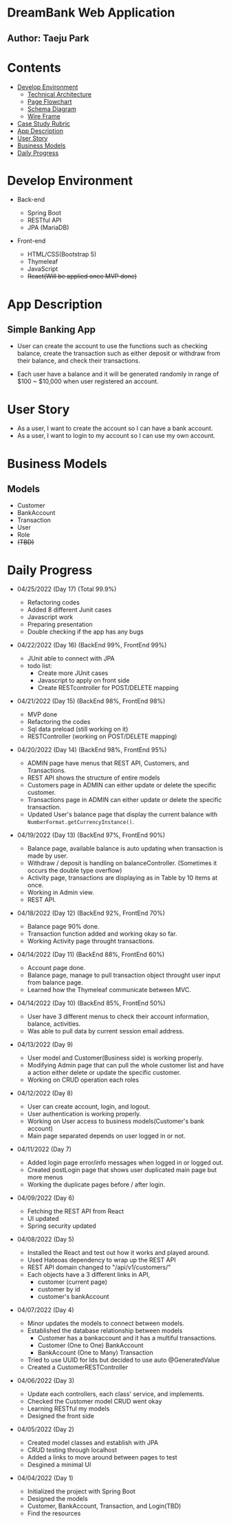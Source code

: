 # DreamBank Web Application

## Author: Taeju Park

# Contents
- [Develop Environment](#develop-environment)
    - [Technical Architecture](/img/technical%20architecture.png)   
    - [Page Flowchart](/img/Page_flowchart.png)
    - [Schema Diagram](/img/schema%20diagram.png)
    - [Wire Frame](/img/wireframe.pdf)
- [Case Study Rubric](https://docs.google.com/spreadsheets/d/1SBBuJB4l3o45Fplam5pSzR35PsIaDP4kSBs5LpcZHOk/edit?usp=sharing)
- [App Description](#app-description)
- [User Story](#user-story)
- [Business Models](#business-models)
- [Daily Progress](#daily-progress)

# Develop Environment
- Back-end
    - Spring Boot
    - RESTful API
    - JPA (MariaDB)

- Front-end
    - HTML/CSS(Bootstrap 5)
    - Thymeleaf
    - JavaScript
    - ~~React(Will be applied once MVP done)~~

# App Description
## Simple Banking App
- User can create the account to use the functions such as checking balance, create the transaction such as either deposit or withdraw from their balance, and check their transactions.

- Each user have a balance and it will be generated randomly in range of $100 ~ $10,000 when user registered an account.

# User Story
- As a user, I want to create the account so I can have a bank account.
- As a user, I want to login to my account so I can use my own account.

# Business Models
## Models
- Customer
- BankAccount
- Transaction
- User
- Role
- ~~(TBD)~~



# Daily Progress
- 04/25/2022 (Day 17) (Total 99.9%)
    - Refactoring codes
    - Added 8 different Junit cases
    - Javascript work
    - Preparing presentation
    - Double checking if the app has any bugs

- 04/22/2022 (Day 16) (BackEnd 99%, FrontEnd 99%)
    - JUnit able to connect with JPA
    - todo list:
        - Create more JUnit cases
        - Javascript to apply on front side
        - Create RESTcontroller for POST/DELETE mapping

- 04/21/2022 (Day 15) (BackEnd 98%, FrontEnd 98%)
    - MVP done
    - Refactoring the codes
    - Sql data preload (still working on it)
    - RESTController (working on POST/DELETE mapping)

- 04/20/2022 (Day 14) (BackEnd 98%, FrontEnd 95%)
    - ADMIN page have menus that REST API, Customers, and Transactions.
    - REST API shows the structure of entire models
    - Customers page in ADMIN can either update or delete the specific customer.
    - Transactions page in ADMIN can either update or delete the specific transaction.
    - Updated User's balance page that display the current balance with `NumberFormat.getCurrencyInstance()`.

- 04/19/2022 (Day 13) (BackEnd 97%, FrontEnd 90%)
    - Balance page, available balance is auto updating when transaction is made by user.
    - Withdraw / deposit is handling on balanceController. (Sometimes it occurs the double type overflow)
    - Activity page, transactions are displaying as in Table by 10 items at once.
    - Working in Admin view.
    - REST API.

- 04/18/2022 (Day 12) (BackEnd 92%, FrontEnd 70%)
    - Balance page 90% done.
    - Transaction function added and working okay so far.
    - Working Activity page throught transactions.

- 04/14/2022 (Day 11) (BackEnd 88%, FrontEnd 60%)
    - Account page done.
    - Balance page, manage to pull transaction object throught user input from balance page.
    - Learned how the Thymeleaf communicate between MVC.

- 04/14/2022 (Day 10) (BackEnd 85%, FrontEnd 50%)
    - User have 3 different menus to check their account information, balance, activities.
    - Was able to pull data by current session email address.

- 04/13/2022 (Day 9)
    - User model and Customer(Business side) is working properly.
    - Modifying Admin page that can pull the whole customer list and have a action either delete or update the specific customer.
    - Working on CRUD operation each roles

- 04/12/2022 (Day 8)
    - User can create account, login, and logout.
    - User authentication is working properly.
    - Working on User access to business models(Customer's bank account)
    - Main page separated depends on user logged in or not.

- 04/11/2022 (Day 7)
    - Added login page error/info messages when logged in or logged out.
    - Created postLogin page that shows user duplicated main page but more menus
    - Working the duplicate pages before / after login.

- 04/09/2022 (Day 6)
    - Fetching the REST API from React
    - UI updated
    - Spring security updated

- 04/08/2022 (Day 5)
    - Installed the React and test out how it works and played around.
    - Used Hateoas dependency to wrap up the REST API
    - REST API domain changed to "/api/v1/customers/"
    - Each objects have a 3 different links in API,
        - customer (current page)
        - customer by id
        - customer's bankAccount

- 04/07/2022 (Day 4)
    - Minor updates the models to connect between models.
    - Established the database relationship between models
        - Customer has a bankaccount and it has a multiful transactions.
        - Customer (One to One) BankAccount
        - BankAccount (One to Many) Transaction
    - Tried to use UUID for Ids but decided to use auto @GeneratedValue
    - Created a CustomerRESTController

- 04/06/2022 (Day 3)
    - Update each controllers, each class' service, and implements.
    - Checked the Customer model CRUD went okay
    - Learning RESTful my models
    - Designed the front side

- 04/05/2022 (Day 2)
    - Created model classes and establish with JPA
    - CRUD testing through localhost
    - Added a links to move around between pages to test
    - Desgined a minimal UI

- 04/04/2022 (Day 1)
    - Initialized the project with Spring Boot
    - Designed the models
    - Customer, BankAccount, Transaction, and Login(TBD)
    - Find the resources